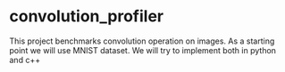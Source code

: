 # convolution_profiler
This project benchmarks convolution operation on images. As a starting point we will use MNIST dataset. We will try to implement both in python and c++
